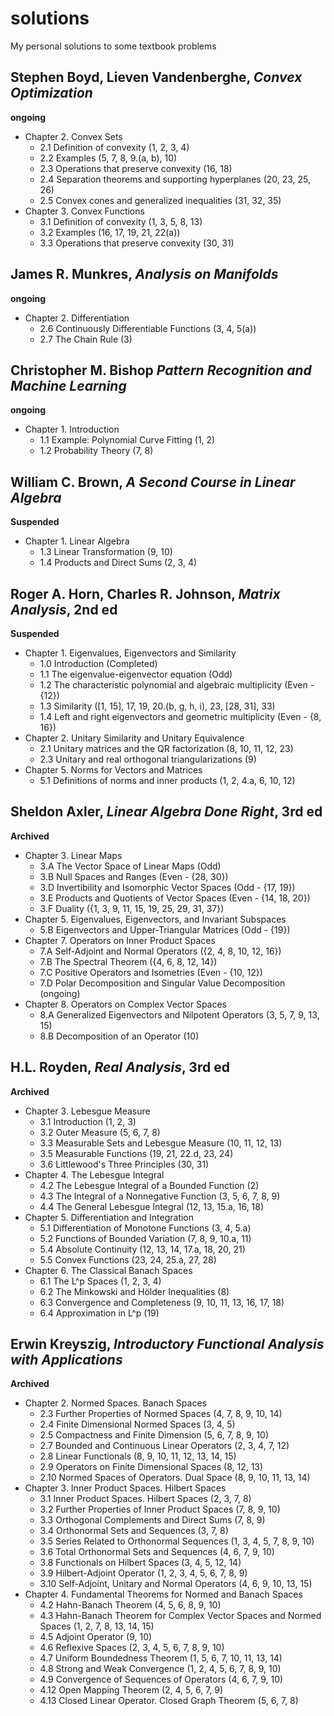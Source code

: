 # solutions
My personal solutions to some textbook problems

## Stephen Boyd, Lieven Vandenberghe, *Convex Optimization*

**ongoing**
* Chapter 2. Convex Sets
  * 2.1 Definition of convexity (1, 2, 3, 4)
  * 2.2 Examples (5, 7, 8, 9.(a, b), 10)
  * 2.3 Operations that preserve convexity (16, 18)
  * 2.4 Separation theorems and supporting hyperplanes (20, 23, 25, 26)
  * 2.5 Convex cones and generalized inequalities (31, 32, 35)
* Chapter 3. Convex Functions
  * 3.1 Definition of convexity (1, 3, 5, 8, 13)
  * 3.2 Examples (16, 17, 19, 21, 22(a))
  * 3.3 Operations that preserve convexity (30, 31)

## James R. Munkres, *Analysis on Manifolds*

**ongoing**
* Chapter 2. Differentiation
  * 2.6 Continuously Differentiable Functions (3, 4, 5(a))
  * 2.7 The Chain Rule (3)

## Christopher M. Bishop *Pattern Recognition and Machine Learning*

**ongoing**
* Chapter 1. Introduction
  * 1.1 Example: Polynomial Curve Fitting (1, 2)
  * 1.2 Probability Theory (7, 8)

## William C. Brown, *A Second Course in Linear Algebra*

**Suspended**
* Chapter 1. Linear Algebra
  * 1.3 Linear Transformation (9, 10)
  * 1.4 Products and Direct Sums (2, 3, 4)

## Roger A. Horn, Charles R. Johnson, *Matrix Analysis*, 2nd ed

**Suspended**
* Chapter 1. Eigenvalues, Eigenvectors and Similarity
  * 1.0 Introduction (Completed)
  * 1.1 The eigenvalue-eigenvector equation (Odd)
  * 1.2 The characteristic polynomial and algebraic multiplicity (Even - {12})
  * 1.3 Similarity ([1, 15], 17, 19, 20.(b, g, h, i), 23, [28, 31], 33)
  * 1.4 Left and right eigenvectors and geometric multiplicity (Even - {8, 16})
* Chapter 2. Unitary Similarity and Unitary Equivalence
  * 2.1 Unitary matrices and the QR factorization (8, 10, 11, 12, 23)
  * 2.3 Unitary and real orthogonal triangularizations (9)
* Chapter 5. Norms for Vectors and Matrices
  * 5.1 Definitions of norms and inner products (1, 2, 4.a, 6, 10, 12)

## Sheldon Axler, *Linear Algebra Done Right*, 3rd ed

**Archived**
* Chapter 3. Linear Maps
  * 3.A The Vector Space of Linear Maps (Odd)
  * 3.B Null Spaces and Ranges (Even - {28, 30})
  * 3.D Invertibility and Isomorphic Vector Spaces (Odd - {17, 19})
  * 3.E Products and Quotients of Vector Spaces (Even - {14, 18, 20})
  * 3.F Duality ({1, 3, 9, 11, 15, 19, 25, 29, 31, 37})
* Chapter 5. Eigenvalues, Eigenvectors, and Invariant Subspaces
  * 5.B Eigenvectors and Upper-Triangular Matrices (Odd - {19})
* Chapter 7. Operators on Inner Product Spaces
  * 7.A Self-Adjoint and Normal Operators ({2, 4, 8, 10, 12, 16})
  * 7.B The Spectral Theorem ({4, 6, 8, 12, 14})
  * 7.C Positive Operators and Isometries (Even - {10, 12})
  * 7.D Polar Decomposition and Singular Value Decomposition (ongoing)
* Chapter 8. Operators on Complex Vector Spaces
  * 8.A Generalized Eigenvectors and Nilpotent Operators (3, 5, 7, 9, 13, 15)
  * 8.B Decomposition of an Operator (10)

## H.L. Royden, *Real Analysis*, 3rd ed

**Archived**
* Chapter 3. Lebesgue Measure
  * 3.1 Introduction (1, 2, 3)
  * 3.2 Outer Measure (5, 6, 7, 8)
  * 3.3 Measurable Sets and Lebesgue Measure (10, 11, 12, 13)
  * 3.5 Measurable Functions (19, 21, 22.d, 23, 24)
  * 3.6 Littlewood's Three Principles (30, 31)
* Chapter 4. The Lebesgue Integral
  * 4.2 The Lebesgue Integral of a Bounded Function (2)
  * 4.3 The Integral of a Nonnegative Function (3, 5, 6, 7, 8, 9)
  * 4.4 The General Lebesgue Integral (12, 13, 15.a, 16, 18)
* Chapter 5. Differentiation and Integration
  * 5.1 Differentiation of Monotone Functions (3, 4, 5.a)
  * 5.2 Functions of Bounded Variation (7, 8, 9, 10.a, 11)
  * 5.4 Absolute Continuity (12, 13, 14, 17.a, 18, 20, 21)
  * 5.5 Convex Functions (23, 24, 25.a, 27, 28)
* Chapter 6. The Classical Banach Spaces
  * 6.1 The L^p Spaces (1, 2, 3, 4)
  * 6.2 The Minkowski and Hölder Inequalities (8)
  * 6.3 Convergence and Completeness (9, 10, 11, 13, 16, 17, 18)
  * 6.4 Approximation in L^p (19)

## Erwin Kreyszig, *Introductory Functional Analysis with Applications*

**Archived**
* Chapter 2. Normed Spaces. Banach Spaces
  * 2.3 Further Properties of Normed Spaces (4, 7, 8, 9, 10, 14)
  * 2.4 Finite Dimensional Normed Spaces (3, 4, 5)
  * 2.5 Compactness and Finite Dimension (5, 6, 7, 8, 9, 10)
  * 2.7 Bounded and Continuous Linear Operators (2, 3, 4, 7, 12)
  * 2.8 Linear Functionals (8, 9, 10, 11, 12, 13, 14, 15)
  * 2.9 Operators on Finite Dimensional Spaces (8, 12, 13)
  * 2.10 Normed Spaces of Operators. Dual Space (8, 9, 10, 11, 13, 14)
* Chapter 3. Inner Product Spaces. Hilbert Spaces
  * 3.1 Inner Product Spaces. Hilbert Spaces (2, 3, 7, 8)
  * 3.2 Further Properties of Inner Product Spaces (7, 8, 9, 10)
  * 3.3 Orthogonal Complements and Direct Sums (7, 8, 9)
  * 3.4 Orthonormal Sets and Sequences (3, 7, 8)
  * 3.5 Series Related to Orthonormal Sequences (1, 3, 4, 5, 7, 8, 9, 10)
  * 3.6 Total Orthonormal Sets and Sequences (4, 6, 7, 9, 10)
  * 3.8 Functionals on Hilbert Spaces (3, 4, 5, 12, 14)
  * 3.9 Hilbert-Adjoint Operator (1, 2, 3, 4, 5, 6, 7, 8, 9)
  * 3.10 Self-Adjoint, Unitary and Normal Operators (4, 6, 9, 10, 13, 15)
* Chapter 4. Fundamental Theorems for Normed and Banach Spaces
  * 4.2 Hahn-Banach Theorem (4, 5, 6, 8, 9, 10)
  * 4.3 Hahn-Banach Theorem for Complex Vector Spaces and Normed Spaces (1, 2, 7, 8, 13, 14, 15)
  * 4.5 Adjoint Operator (9, 10)
  * 4.6 Reflexive Spaces (2, 3, 4, 5, 6, 7, 8, 9, 10)
  * 4.7 Uniform Boundedness Theorem (1, 5, 6, 7, 10, 11, 13, 14)
  * 4.8 Strong and Weak Convergence (1, 2, 4, 5, 6, 7, 8, 9, 10)
  * 4.9 Convergence of Sequences of Operators (4, 6, 7, 9, 10)
  * 4.12 Open Mapping Theorem (2, 4, 5, 6, 7, 9)
  * 4.13 Closed Linear Operator. Closed Graph Theorem (5, 6, 7, 8)
